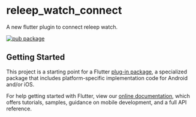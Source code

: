 # releep_watch_connect

A new flutter plugin to connect releep watch.

[![pub package](https://img.shields.io/badge/pub-v0.0.8-blue)](https://pub.dev/packages/releep_watch_connect)

## Getting Started

This project is a starting point for a Flutter
[plug-in package](https://flutter.dev/developing-packages/),
a specialized package that includes platform-specific implementation code for
Android and/or iOS.

For help getting started with Flutter, view our
[online documentation](https://flutter.dev/docs), which offers tutorials,
samples, guidance on mobile development, and a full API reference.


